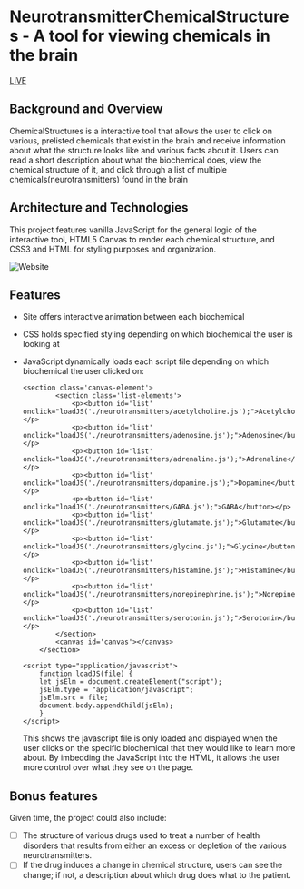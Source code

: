 # NeurotransmitterChemicalStructures - A tool for viewing chemicals in the brain

[LIVE](https://c-noonan.github.io/ChemicalStructures/)

## Background and Overview

ChemicalStructures is a interactive tool that allows the user to click on various, prelisted chemicals that exist in the brain and receive information about what the structure looks like and various facts about it. Users can read a short description about what the biochemical does, view the chemical structure of it, and click through a list of multiple chemicals(neurotransmitters) found in the brain

## Architecture and Technologies

This project features vanilla JavaScript for the general logic of the interactive tool, HTML5 Canvas to render each chemical structure, and CSS3 and HTML for styling purposes and organization.

![Website](https://i.imgur.com/liJ0UBt.png)

## Features

 - Site offers interactive animation between each biochemical
 - CSS holds specified styling depending on which biochemical the user is looking at
 - JavaScript dynamically loads each script file depending on which biochemical the user clicked on:

    ``` 
    <section class='canvas-element'>
            <section class='list-elements'>
                <p><button id='list' onclick="loadJS('./neurotransmitters/acetylcholine.js');">Acetylcholine</button></p>
                <p><button id='list' onclick="loadJS('./neurotransmitters/adenosine.js');">Adenosine</button></p>
                <p><button id='list' onclick="loadJS('./neurotransmitters/adrenaline.js');">Adrenaline</button></p>
                <p><button id='list' onclick="loadJS('./neurotransmitters/dopamine.js');">Dopamine</button></p>
                <p><button id='list' onclick="loadJS('./neurotransmitters/GABA.js');">GABA</button></p>
                <p><button id='list' onclick="loadJS('./neurotransmitters/glutamate.js');">Glutamate</button></p>
                <p><button id='list' onclick="loadJS('./neurotransmitters/glycine.js');">Glycine</button></p>
                <p><button id='list' onclick="loadJS('./neurotransmitters/histamine.js');">Histamine</button></p>
                <p><button id='list' onclick="loadJS('./neurotransmitters/norepinephrine.js');">Norepinephrine</button></p>
                <p><button id='list' onclick="loadJS('./neurotransmitters/serotonin.js');">Serotonin</button></p>
            </section>
            <canvas id='canvas'></canvas>
        </section>

    <script type="application/javascript">
        function loadJS(file) {
        let jsElm = document.createElement("script");
        jsElm.type = "application/javascript";
        jsElm.src = file;
        document.body.appendChild(jsElm);
        }
    </script>
    ```

    This shows the javascript file is only loaded and displayed when the user clicks on the specific biochemical that they would like to learn more about. By imbedding the JavaScript into the HTML, it allows the user more control over what they see on the page.

## Bonus features
 
Given time, the project could also include:
 
- [ ] The structure of various drugs used to treat a number of health disorders that results from either an excess or depletion of the various neurotransmitters.
- [ ] If the drug induces a change in chemical structure, users can see the change; if not, a description about which drug does what to the patient.
